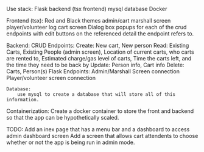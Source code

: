 Use stack:
Flask backend (tsx frontend)
mysql database
Docker

Frontend (tsx): 
Red and Black themes
admin/cart marshall screen
player/volunteer log cart screen
Dialog box popups for each of the crud endpoints with edit buttons on the referenced detail the endpoint refers to.


Backend:
    CRUD Endpoints:
        Create: New cart, New person
        Read: Existing Carts, Existing People (admin screen), Location of current carts, 
            who carts are rented to, Estimated charge/gas level of carts, 
            Time the carts left, and the time they need to be back by
        Update: Person info, Cart info
        Delete: Carts, Person(s)
    Flask Endpoints:
        Admin/Marshall Screen connection
        Player/volunteer screen connection

    Database:
        use mysql to create a database that will store all of this information.

Containerization:
    Create a docker container to store the front and backend so that the app can be hypothetically scaled.


TODO: 
Add an inex page that has a menu bar and a dashboard to access admin dashboard screen
Add a screen that allows cart attendents to choose whether or not the app is being run in admin mode.